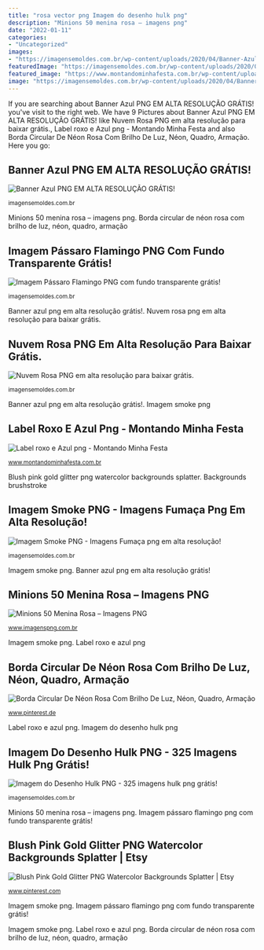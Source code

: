 ```yaml
---
title: "rosa vector png Imagem do desenho hulk png"
description: "Minions 50 menina rosa – imagens png"
date: "2022-01-11"
categories:
- "Uncategorized"
images:
- "https://imagensemoldes.com.br/wp-content/uploads/2020/04/Banner-Azul-PNG.png"
featuredImage: "https://imagensemoldes.com.br/wp-content/uploads/2020/04/Imagem-Smoke-PNG.png"
featured_image: "https://www.montandominhafesta.com.br/wp-content/uploads/2020/01/frame-frozen-png-montando-a-minha-festa-2.png"
image: "https://imagensemoldes.com.br/wp-content/uploads/2020/04/Banner-Azul-PNG.png"
---
```


If you are searching about Banner Azul PNG EM ALTA RESOLUÇÃO GRÁTIS! you've visit to the right web. We have 9 Pictures about Banner Azul PNG EM ALTA RESOLUÇÃO GRÁTIS! like Nuvem Rosa PNG em alta resolução para baixar grátis., Label roxo e Azul png - Montando Minha Festa and also Borda Circular De Néon Rosa Com Brilho De Luz, Néon, Quadro, Armação. Here you go:

## Banner Azul PNG EM ALTA RESOLUÇÃO GRÁTIS!

![Banner Azul PNG EM ALTA RESOLUÇÃO GRÁTIS!](https://imagensemoldes.com.br/wp-content/uploads/2020/04/Banner-Azul-PNG.png "Imagem pássaro flamingo png com fundo transparente grátis!")

<small>imagensemoldes.com.br</small>

Minions 50 menina rosa – imagens png. Borda circular de néon rosa com brilho de luz, néon, quadro, armação

## Imagem Pássaro Flamingo PNG Com Fundo Transparente Grátis!

![Imagem Pássaro Flamingo PNG com fundo transparente grátis!](https://imagensemoldes.com.br/wp-content/uploads/2020/04/Imagem-Pássaro-Flamingo-PNG.png "Nuvem rosa png em alta resolução para baixar grátis.")

<small>imagensemoldes.com.br</small>

Banner azul png em alta resolução grátis!. Nuvem rosa png em alta resolução para baixar grátis.

## Nuvem Rosa PNG Em Alta Resolução Para Baixar Grátis.

![Nuvem Rosa PNG em alta resolução para baixar grátis.](https://cdn-0.imagensemoldes.com.br/wp-content/uploads/2020/04/Nuvem-Rosa-PNG.png "Borda circular de néon rosa com brilho de luz, néon, quadro, armação")

<small>imagensemoldes.com.br</small>

Banner azul png em alta resolução grátis!. Imagem smoke png

## Label Roxo E Azul Png - Montando Minha Festa

![Label roxo e Azul png - Montando Minha Festa](https://www.montandominhafesta.com.br/wp-content/uploads/2020/01/frame-frozen-png-montando-a-minha-festa-2.png "Blush pink gold glitter png watercolor backgrounds splatter")

<small>www.montandominhafesta.com.br</small>

Blush pink gold glitter png watercolor backgrounds splatter. Backgrounds brushstroke

## Imagem Smoke PNG - Imagens Fumaça Png Em Alta Resolução!

![Imagem Smoke PNG - Imagens Fumaça png em alta resolução!](https://imagensemoldes.com.br/wp-content/uploads/2020/04/Imagem-Smoke-PNG.png "Imagem do desenho hulk png")

<small>imagensemoldes.com.br</small>

Imagem smoke png. Banner azul png em alta resolução grátis!

## Minions 50 Menina Rosa – Imagens PNG

![Minions 50 Menina Rosa – Imagens PNG](http://www.imagenspng.com.br/wp-content/uploads/2015/07/minions-50-menina-rosa.png "Imagem do desenho hulk png")

<small>www.imagenspng.com.br</small>

Imagem smoke png. Label roxo e azul png

## Borda Circular De Néon Rosa Com Brilho De Luz, Néon, Quadro, Armação

![Borda Circular De Néon Rosa Com Brilho De Luz, Néon, Quadro, Armação](https://i.pinimg.com/736x/91/a8/ef/91a8effb2fa7e87d1cc1aa653776745a.jpg "Imagem smoke png")

<small>www.pinterest.de</small>

Label roxo e azul png. Imagem do desenho hulk png

## Imagem Do Desenho Hulk PNG - 325 Imagens Hulk Png Grátis!

![Imagem do Desenho Hulk PNG - 325 imagens hulk png grátis!](https://imagensemoldes.com.br/wp-content/uploads/2020/04/Imagem-do-Desenho-Hulk-PNG.png "Nuvem rosa png em alta resolução para baixar grátis.")

<small>imagensemoldes.com.br</small>

Minions 50 menina rosa – imagens png. Imagem pássaro flamingo png com fundo transparente grátis!

## Blush Pink Gold Glitter PNG Watercolor Backgrounds Splatter | Etsy

![Blush Pink Gold Glitter PNG Watercolor Backgrounds Splatter | Etsy](https://i.pinimg.com/736x/49/35/46/493546f7fd68f49ef0a372a6aed979c4.jpg "Label roxo e azul png")

<small>www.pinterest.com</small>

Imagem smoke png. Imagem pássaro flamingo png com fundo transparente grátis!

Imagem smoke png. Label roxo e azul png. Borda circular de néon rosa com brilho de luz, néon, quadro, armação
